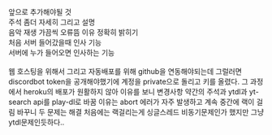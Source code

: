 앞으로 추가해야될 것<br>
 주석 좀더 자세히 그리고 설명<br>
 음악 재생 가끔씩 오류뜸 이유 정확히 밝히기 <br>
 처음 서버 들어갔을때 인사 기능 <br>
 서버에 누가 들어오면 인사하는 기능<br> 
 <br>
 웹 호스팅을 위해서 그리고 자동배포를 위해 github을 연동해야되는데 그럴러면 
 discordbot token을 공개해야했기에 계정을 private으로 돌리고 키를 올렸다. 
 그 과정에서 heroku의 배포가 원활하지 않아 이유를 보니 
변경사항
    약간의 주석과 
    ytdl과 yt-search api를 play-dl로 바꿈 이유는 abort 에러가 자주 발생하고 계속 중간에 랙이 걸림 바꾸니 두 문제는 해결 
    처음에는 랙걸리는게 싱글스레드 비동기문제인가 했지만 그냥 ytdl문제인듯하다..
